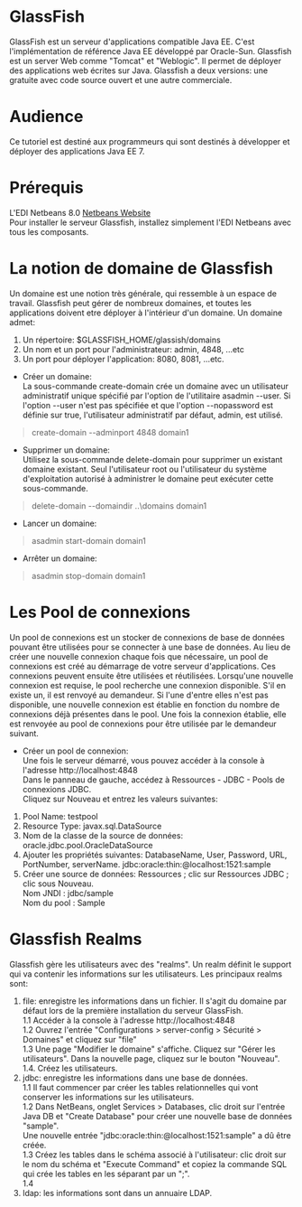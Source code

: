 # GlassFish
GlassFish est un serveur d'applications compatible Java EE. C'est l'implémentation de référence Java EE développé par Oracle-Sun. 
Glassfish est un server Web comme "Tomcat" et "Weblogic". Il permet de déployer des applications web écrites sur Java. 
Glassfish a deux versions: une gratuite avec code source ouvert et une autre commerciale.

# Audience
Ce tutoriel est destiné aux programmeurs qui sont destinés à développer et déployer des applications Java EE 7.

# Prérequis  
L'EDI Netbeans 8.0 [Netbeans Website](http://www.netbeans.org/)  
Pour installer le serveur Glassfish, installez simplement l'EDI Netbeans avec tous les composants.


# La notion de domaine de Glassfish
Un domaine est une notion très générale, qui ressemble à un espace de travail.
Glassfish peut gérer de nombreux domaines, et toutes les applications doivent etre déployer à l'intérieur d'un domaine.
Un domaine admet:
 1. Un répertoire: $GLASSFISH_HOME/glassish/domains
 2. Un nom et un port pour l'administrateur: admin, 4848, ...etc
 3. Un port pour déployer l'application: 8080, 8081, ...etc.

 * Créer un domaine:     
La sous-commande create-domain crée un domaine avec un utilisateur administratif unique spécifié par l'option de l'utilitaire asadmin --user. 
Si l'option --user n'est pas spécifiée et que l'option --nopassword est définie sur true, 
l'utilisateur administratif par défaut, admin, est utilisé.
> create-domain --adminport 4848 domain1

 * Supprimer un domaine:   
Utilisez la sous-commande delete-domain pour supprimer un existant domaine existant. Seul l'utilisateur root ou l'utilisateur du système d'exploitation autorisé à administrer le domaine peut exécuter cette sous-commande.
> delete-domain --domaindir ..\domains domain1

* Lancer un domaine: 
>asadmin start-domain domain1 

* Arrêter un domaine:  
>asadmin stop-domain domain1

# Les Pool de connexions 
Un pool de connexions est un stocker de connexions de base de données pouvant être utilisées pour se connecter à une base de données.
Au lieu de créer une nouvelle connexion chaque fois que nécessaire, un pool de connexions est créé au démarrage de votre serveur d'applications.
Ces connexions peuvent ensuite être utilisées et réutilisées. Lorsqu'une nouvelle connexion est requise, le pool recherche une connexion disponible. S'il en existe un, il est renvoyé au demandeur. Si l'une d'entre elles n'est pas disponible, une nouvelle connexion est établie en fonction du nombre de connexions déjà présentes dans le pool. 
Une fois la connexion établie, elle est renvoyée au pool de connexions pour être utilisée par le demandeur suivant.

 * Créer un pool de connexion:  
Une fois le serveur démarré, vous pouvez accéder à la console à l'adresse http://localhost:4848  
Dans le panneau de gauche, accédez à Ressources - JDBC - Pools de connexions JDBC.  
Cliquez sur Nouveau et entrez les valeurs suivantes: 
 1. Pool Name: testpool 
 2. Resource Type: javax.sql.DataSource 
 3. Nom de la classe de la source de données:  oracle.jdbc.pool.OracleDataSource
 4. Ajouter les propriétés suivantes: DatabaseName, User, Password, URL, PortNumber, serverName.
      jdbc:oracle:thin:@localhost:1521:sample
 5. Créer une source de données: Ressources ; clic sur Ressources JDBC ; clic sous Nouveau.  
 Nom JNDI : jdbc/sample     
 Nom du pool : Sample     

# Glassfish Realms
Glassfish gère les utilisateurs avec des "realms".  Un realm définit le support qui va contenir les informations sur les utilisateurs.
Les principaux realms sont:
1. file:  enregistre les informations dans un fichier. Il s'agit du domaine par défaut lors de la première installation du serveur GlassFish.   
  1.1 Accéder à la console à l'adresse http://localhost:4848        
  1.2 Ouvrez l'entrée "Configurations > server-config > Sécurité > Domaines" et cliquez sur "file"          
  1.3 Une page "Modifier le domaine" s'affiche. Cliquez sur "Gérer les utilisateurs". Dans la nouvelle page, cliquez sur le       bouton "Nouveau".      
  1.4. Créez les utilisateurs.       
2. jdbc:  enregistre les informations dans une base de données.    
   1.1 Il faut commencer par créer les tables relationnelles qui vont conserver les informations sur les utilisateurs.      
   1.2 Dans NetBeans, onglet Services > Databases, clic droit sur l'entrée Java DB et "Create Database" pour créer une nouvelle base de données "sample".         
      Une nouvelle entrée "jdbc:oracle:thin:@localhost:1521:sample" a dû être créée.       
   1.3 Créez les tables dans le schéma associé à l'utilisateur: clic droit sur le nom du schéma et "Execute Command" et copiez la commande SQL qui crée les tables en les séparant par un ";".   
   1.4            
3. ldap:  les informations sont dans un annuaire LDAP.  

 

